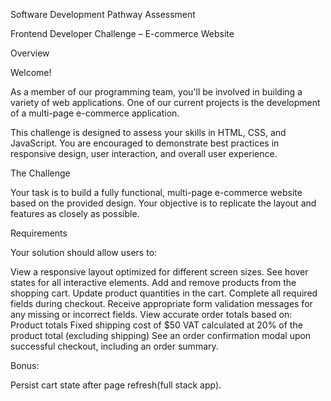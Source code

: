 Software Development Pathway Assessment

Frontend Developer Challenge – E-commerce Website


Overview

Welcome!

As a member of our programming team, you'll be involved in building a variety of web applications. One of our current projects is the development of a multi-page e-commerce application.

This challenge is designed to assess your skills in HTML, CSS, and JavaScript. You are encouraged to demonstrate best practices in responsive design, user interaction, and overall user experience.



The Challenge

Your task is to build a fully functional, multi-page e-commerce website based on the provided design. Your objective is to replicate the layout and features as closely as possible.




Requirements

Your solution should allow users to:

View a responsive layout optimized for different screen sizes. 
See hover states for all interactive elements. 
Add and remove products from the shopping cart. 
Update product quantities in the cart. 
Complete all required fields during checkout. 
Receive appropriate form validation messages for any missing or incorrect fields. 
View accurate order totals based on: 
Product totals 
Fixed shipping cost of $50 
VAT calculated at 20% of the product total (excluding shipping) 
See an order confirmation modal upon successful checkout, including an order summary. 


Bonus:


Persist cart state after page refresh(full stack app). 




